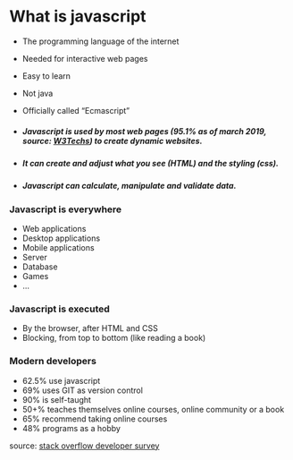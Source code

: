 # What is javascript

+ The programming language of the internet
+ Needed for interactive web pages
+ Easy to learn
+ Not java
+ Officially called “Ecmascript”

+ ##### Javascript is used by most web pages (95.1% as of march 2019, source: [W3Techs](https://w3techs.com/technologies/details/cp-javascript/all/all)) to create dynamic websites. 
+ ##### It can create and adjust what you see (HTML) and the styling (css). 
+ ##### Javascript can calculate, manipulate and validate data.


### Javascript is everywhere
+ Web applications
+ Desktop applications
+ Mobile applications
+ Server
+ Database
+ Games
+ ...

### Javascript is executed
+ By the browser, after HTML and CSS
+ Blocking, from top to bottom (like reading a book)

### Modern developers
+ 62.5% use javascript
+ 69% uses GIT as version control
+ 90% is self-taught
+ 50+% teaches themselves online courses, online community or a book
+ 65% recommend taking online courses
+ 48% programs as a hobby

source: [stack overflow developer survey](https://insights.stackoverflow.com/survey)